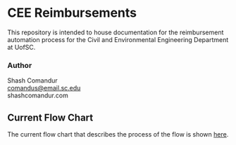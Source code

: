 # CEE Reimbursements
This repository is intended to house documentation for the reimbursement automation process for the 
Civil and Environmental Engineering Department at UofSC.

### Author
Shash Comandur  
comandus@email.sc.edu  
shashcomandur.com

## Current Flow Chart
The current flow chart that describes the process of the flow is shown [here](cee-reimb-flowchart-v2.pdf).

